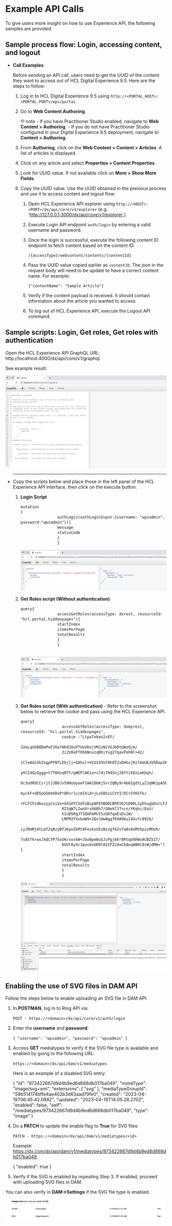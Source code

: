 # Example API Calls

To give users more insight on how to use Experience API, the following samples are provided.

## Sample process flow: Login, accessing content, and logout

-   **Call Examples**

    Before sending an API call, users need to get the UUID of the content they want to access out of HCL Digital Experience 9.5. Here are the steps to follow:

    1.  Log in to HCL Digital Experience 9.5 using `http://<PORTAL_HOST>:<PORTAL_PORT>/wps/portal`.
    2.  Go to **Web Content Authoring**.

        !!! note
            -   If you have Practitioner Studio enabled, navigate to **Web Content \> Authoring**.
            -   If you do not have Practitioner Studio configured in your Digital Experience 9.5 deployment, navigate to **Content \> Authoring**.

    3.  From **Authoring**, click on the **Web Content \> Content \> Articles**. A list of articles is displayed.
    4.  Click on any article and select **Properties \> Content Properties**.
    5.  Look for UUID value. If not available click on **More \> Show More Fields**.
    6.  Copy the UUID value.
    Use the UUID obtained in the previous process and use it to access content and logout flow:

        1.  Open HCL Experience API explorer using `http://<HOST>:<PORT>/dx/api/core/v1/explorer` (e.g. 'http://127.0.0.1:3000/dx/api/core/v1/explorer`).
        2.  Execute Login API endpoint `auth/login` by entering a valid username and password.
        3.  Once the login is successful, execute the following content ID endpoint to fetch content based on the content ID:

            ```
            /{accessType}/webcontent/contents/{contentId}
            ```

        4.  Pass the UUID value copied earlier as `contentID`. The json in the request body will need to be update to have a correct content name. For example:

            ```
            {"contentName": "Sample Article"}
            ```

        5.  Verify if the content payload is received. It should contain information about the article you wanted to access.
        6.  To log out of HCL Experience API, execute the Logout API command.

## Sample scripts: Login, Get roles, Get roles with authentication

Open the HCL Experience API GraphQL URL: http://localhost:4000/dx/api/core/v1/graphql.

See example result:

![](./assets/ExperienceAPI_GraphQL_HCL_DX.png)

-   ****

    Copy the scripts below and place those in the left panel of the HCL Experience API interface, then click on the execute button:

    1.  **Login Script**

        ```
        mutation
        {
                        authLogin(authLoginInput:{username: "wpsadmin", password:"wpsadmin"}){
                        message
                        statusCode
                        }
                        }
        ```

        ![Experience API login script](./assets/ExperienceAPI_login_script.png)

    2.  **Get Roles script (Without authentication)**

        ```
        query{
                        accessGetRoles(accessType: dxrest, resourceId: "hcl.portal.hiddenpages"){
                        startIndex
                        itemsPerPage
                        totalResults
                        }
                        }
                      
        ```

        ![Experience API get roles script without authorization](./assets/ExperienceAPI_get_roles_script.png)

    3.  **Get Roles script (With authentication)** - Refer to the screenshot below to retrieve the cookie and pass using the HCL Experience API.

        ```
        query{
                          accessGetRoles(accessType: dxmyrest, resourceId: "hcl.portal.hiddenpages", 
                          cookie :"LtpaToken2=EF/
                          32eLqVkB8DmPoF2Oa7AK82OuP7UwVKejVMJzNiVGJ6DtGWzQjm/
                          2i2V8aFf8hbNnxzqBhiYvg27qavPehNl+42/
                          iCleAdiGhZsgpPFNTLEbjlj+GAhxl+VCU1hhU78hOT2xDHkvjRz74eU6JU5RapIK3MZd
                          yHlI4QzQggg+t7f6Hzq8TY/gWEPlAKio+v74i7H4Snj28YYikDzLwKbqh/
                          0c3uORdCCcrjtJJB6Jv59HuUyeeFIAA1DbKj5vr2QBy9r4b6IgdtLyZJqNK2pASGzOrzJ
                          myckF+d65pG56mXDxPrQRsr1ccmIXid+jLu50GziCVtI/DC+SYKkTe/
                          +FLFIFzdbuzyyCxiVo+G91HTCSdfuBzpNFEhNODCBPE5OJtD00L2yEhugbDulLFJid9C
                          RI3qW7LIwnVrs66Bh7/G0ehTJ7+cn/YKqhc/EoV/
                          hIuD5RgJTIQmFmRUISzGKfqaEsDs2W/
                          LMPM3fVxbeW9+2QvlHwWgqfK9A96u14Gvfc991Q/
                          iyJRmMj6tLmf2qAzyBTJKpoZkMt6FezkxUExNzzgf6ZvYa8s8uMV5pzsMhUX/
                          7s8SfkrwxJXdCYP75xUH/xvvkW+J5w9pm0uSJsPgj6Er8RtqUXRWvACBZ51T/
                          6VUl8yXcJpuuVoGROl8IIFZz8xCkQuqABHc8cWjdM8="){
                          startIndex
                          itemsPerPage
                          totalResults
                          }
                          }
        ```

        ![Experience API get roles script with authorization](./assets/ExperienceAPI_get_roles_with_auth.png)


## Enabling the use of SVG files in DAM API

Follow the steps below to enable uploading an SVG file in DAM API:

1. In **POSTMAN**, log in to Ring API via:

    `POST - https://<domain>/dx/api/core/v1/auth/login`

2. Enter the **username** and **password**:

    `{ "username": "wpsadmin", "password": "wpsadmin" }`

3. Access **GET** mediatypes to verify if the SVG file type is available and enabled by going to the following URL:

    `https://<domain>/dx/api/dam/v1/mediatypes`

    Here is an example of a disabled SVG entry:

    {
            "id": "973422667d9d4b9ed6d668db017ba049",
            "mimeType": "image/svg+xml",
            "extensions": [
                "svg"
            ],
            "mediaTypeGroupId": "59b514174bffe4ae402b3d63aad79fe0",
            "created": "2023-04-19T06:45:42.088Z",
            "updated": "2023-04-19T14:05:28.270Z",
            "enabled": false,
            "self": "/mediatypes/973422667d9d4b9ed6d668db017ba049",
            "type": "image"
    }


4. Do a **PATCH** to update the enable flag to **True** for SVG files:

    `PATCH - https://<domain>/dx/api/dam/v1/mediatypes/<id>`

    Example: https://dx.com/dx/api/dam/v1/mediatypes/973422667d9d4b9ed6d668db017ba049,

    {
       "enabled": true
    }


5. Verify if the SVG is enabled by repeating Step 3. If enabled, proceed with uploading SVG files in DAM. 

You can also verify in **DAM->Settings** if the SVG file type is enabled.

![Enable SVG file in  DAM API](../../../images/Enable_svgfile_DAM_API.png)

<!--
## HCL Software Academy course

For an introduction and a demo on how to use Experience API, go to [Experience API](https://academy.hcltechsw.com/component/axs/?view=sso_config&id=1&forward=https%3A%2F%2Facademy.hcltechsw.com%2Fcourses%2Flesson%2F%3Fid%3D416). To try it out yourself, refer to [Experience API Lab](https://academy.hcltechsw.com/images/Lc4sMQCcN5uxXmL13gSlsxClNTU3Mjc3NTc4MTc2/DS_Academy/DX/Developer/HDX-DEV-100_Experience_API_for_Beginners.pdf) and corresponding [Experience API Lab Resources](https://academy.hcltechsw.com/images/Lc4sMQCcN5uxXmL13gSlsxClNTU3Mjc3NTc4MTc2/DS_Academy/DX/Developer/HDX-DEV-100_Experience_API_Lab_Resouces.zip).
-->